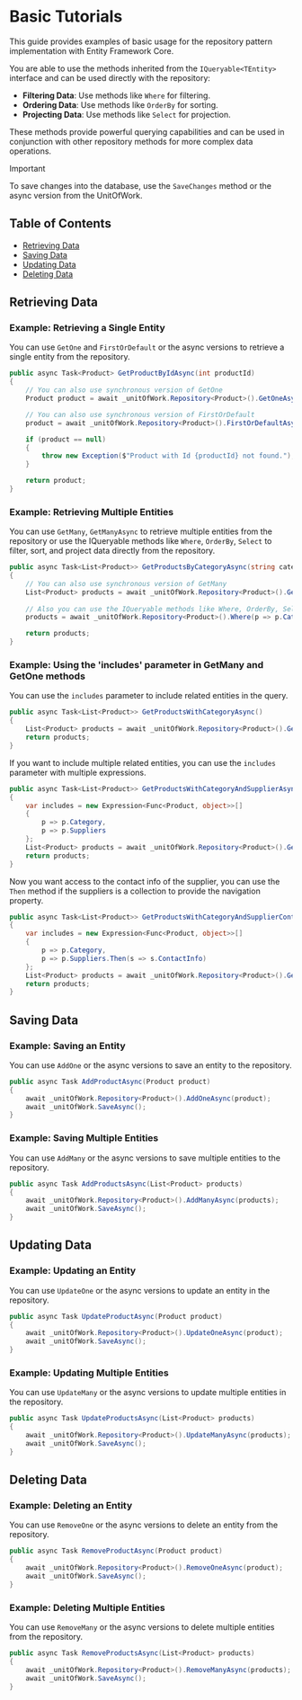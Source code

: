 # Basic Tutorials

This guide provides examples of basic usage for the repository pattern implementation with Entity Framework Core.

You are able to use the methods inherited from the `IQueryable<TEntity>` interface and can be used directly with 
the repository:
- **Filtering Data**: Use methods like `Where` for filtering.
- **Ordering Data**: Use methods like `OrderBy` for sorting.
- **Projecting Data**: Use methods like `Select` for projection.

These methods provide powerful querying capabilities and can be used in conjunction with other repository methods for
more complex data operations.

>[!Important]
> To save changes into the database, use the `SaveChanges` method or the async version from the UnitOfWork.

## Table of Contents

- [Retrieving Data](#retrieving-data)
- [Saving Data](#saving-data)
- [Updating Data](#updating-data)
- [Deleting Data](#deleting-data)

## Retrieving Data

### Example: Retrieving a Single Entity

You can use `GetOne` and `FirstOrDefault` or the async versions to retrieve a single entity from the repository.

```csharp
public async Task<Product> GetProductByIdAsync(int productId)
{
	// You can also use synchronous version of GetOne
    Product product = await _unitOfWork.Repository<Product>().GetOneAsync(p => p.Id == productId);

    // You can also use synchronous version of FirstOrDefault
	product = await _unitOfWork.Repository<Product>().FirstOrDefaultAsync(p => p.Id == productId);

    if (product == null)
    {
        throw new Exception($"Product with Id {productId} not found.");
    }

    return product;
}
```

### Example: Retrieving Multiple Entities

You can use `GetMany`, `GetManyAsync` to retrieve multiple entities from the repository or use the IQueryable methods
like `Where`, `OrderBy`, `Select` to filter, sort, and project data directly from the repository.

```csharp
public async Task<List<Product>> GetProductsByCategoryAsync(string category)
{
	// You can also use synchronous version of GetMany
	List<Product> products = await _unitOfWork.Repository<Product>().GetManyAsync(p => p.Category == category);
    
    // Also you can use the IQueryable methods like Where, OrderBy, Select directly on the repository
	products = await _unitOfWork.Repository<Product>().Where(p => p.Category == category).ToListAsync();

    return products;
}
```

### Example: Using the 'includes' parameter in GetMany and GetOne methods

You can use the `includes` parameter to include related entities in the query.

```csharp
public async Task<List<Product>> GetProductsWithCategoryAsync()
{
	List<Product> products = await _unitOfWork.Repository<Product>().GetManyAsync(includes: p => p.Category);
	return products;
}
```

If you want to include multiple related entities, you can use the `includes` parameter with multiple expressions.

```csharp
public async Task<List<Product>> GetProductsWithCategoryAndSupplierAsync()
{
    var includes = new Expression<Func<Product, object>>[]
	{
		p => p.Category,
		p => p.Suppliers
	};
	List<Product> products = await _unitOfWork.Repository<Product>().GetManyAsync(includes: includes);
	return products;
}
```

Now you want access to the contact info of the supplier, you can use the `Then` method if the suppliers is a collection to provide the navigation property.

```csharp
public async Task<List<Product>> GetProductsWithCategoryAndSupplierContactInfoAsync()
{
	var includes = new Expression<Func<Product, object>>[]
	{
		p => p.Category,
		p => p.Suppliers.Then(s => s.ContactInfo)
	};
	List<Product> products = await _unitOfWork.Repository<Product>().GetManyAsync(includes: includes);
	return products;
}
```

## Saving Data

### Example: Saving an Entity

You can use `AddOne` or the async versions to save an entity to the repository.

```csharp
public async Task AddProductAsync(Product product)
{
	await _unitOfWork.Repository<Product>().AddOneAsync(product);
    await _unitOfWork.SaveAsync();
}
```

### Example: Saving Multiple Entities

You can use `AddMany` or the async versions to save multiple entities to the repository.

```csharp
public async Task AddProductsAsync(List<Product> products)
{
	await _unitOfWork.Repository<Product>().AddManyAsync(products);
	await _unitOfWork.SaveAsync();
}
```

## Updating Data

### Example: Updating an Entity

You can use `UpdateOne` or the async versions to update an entity in the repository.

```csharp
public async Task UpdateProductAsync(Product product)
{
	await _unitOfWork.Repository<Product>().UpdateOneAsync(product);
    await _unitOfWork.SaveAsync();
}
```

### Example: Updating Multiple Entities

You can use `UpdateMany` or the async versions to update multiple entities in the repository.

```csharp
public async Task UpdateProductsAsync(List<Product> products)
{
	await _unitOfWork.Repository<Product>().UpdateManyAsync(products);
	await _unitOfWork.SaveAsync();
}
```

## Deleting Data

### Example: Deleting an Entity

You can use `RemoveOne` or the async versions to delete an entity from the repository.

```csharp
public async Task RemoveProductAsync(Product product)
{
	await _unitOfWork.Repository<Product>().RemoveOneAsync(product);
	await _unitOfWork.SaveAsync();
}
```

### Example: Deleting Multiple Entities

You can use `RemoveMany` or the async versions to delete multiple entities from the repository.

```csharp
public async Task RemoveProductsAsync(List<Product> products)
{
	await _unitOfWork.Repository<Product>().RemoveManyAsync(products);
	await _unitOfWork.SaveAsync();
}
```